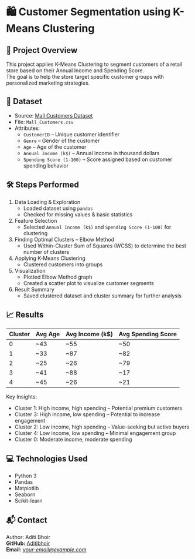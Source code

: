 # 🛍️ Customer Segmentation using K-Means Clustering

## 📌 Project Overview
This project applies K-Means Clustering to segment customers of a retail store based on their Annual Income and Spending Score.  
The goal is to help the store target specific customer groups with personalized marketing strategies.

## 📂 Dataset
- Source: [Mall Customers Dataset](https://www.kaggle.com/datasets/shwetabh123/mall-customers)
- File: `Mall_Customers.csv`
- Attributes:
  - `CustomerID` – Unique customer identifier
  - `Genre` – Gender of the customer
  - `Age` – Age of the customer
  - `Annual Income (k$)` – Annual income in thousand dollars
  - `Spending Score (1-100)` – Score assigned based on customer spending behavior

## 🛠️ Steps Performed
1. Data Loading & Exploration
   - Loaded dataset using `pandas`
   - Checked for missing values & basic statistics
2. Feature Selection
   - Selected `Annual Income (k$)` and `Spending Score (1-100)` for clustering
3. Finding Optimal Clusters – Elbow Method
   - Used Within-Cluster Sum of Squares (WCSS) to determine the best number of clusters
4. Applying K-Means Clustering
   - Clustered customers into groups
5. Visualization
   - Plotted Elbow Method graph
   - Created a scatter plot to visualize customer segments
6. Result Summary
   - Saved clustered dataset and cluster summary for further analysis


## 📈 Results
| Cluster | Avg Age | Avg Income (k$) | Avg Spending Score |
|---------|---------|-----------------|--------------------|
| 0       | ~43     | ~55             | ~50                |
| 1       | ~33     | ~87             | ~82                |
| 2       | ~25     | ~26             | ~79                |
| 3       | ~41     | ~88             | ~17                |
| 4       | ~45     | ~26             | ~21                |

Key Insights:
- Cluster 1: High income, high spending – Potential premium customers
- Cluster 3: High income, low spending – Potential to increase engagement
- Cluster 2: Low income, high spending – Value-seeking but active buyers
- Cluster 4: Low income, low spending – Minimal engagement group
- Cluster 0: Moderate income, moderate spending

## 💻 Technologies Used
- Python 3
- Pandas
- Matplotlib
- Seaborn
- Scikit-learn

## 📬 Contact
Author: Aditi Bhoir  
**GitHub:** [Aditibhoir](https://github.com/Aditibhoir)  
**Email:** *your-email@example.com*
